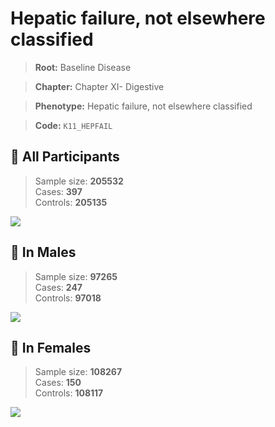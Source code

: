 # Hepatic failure, not elsewhere classified

> **Root:** Baseline Disease  

> **Chapter:** Chapter XI- Digestive  

> **Phenotype:** Hepatic failure, not elsewhere classified  

> **Code:** `K11_HEPFAIL`

## 🧪 All Participants  
> Sample size: **205532**  
> Cases: **397**  
> Controls: **205135**
<img src="/Disease/Figures/ALL/Incidence/K11_HEPFAIL.png"/>
<CsvTable src="/Disease/Data/ALL/Incidence/COX_K11_HEPFAIL.csv" label="🔍 View full results" />

## 👨 In Males  
> Sample size: **97265**  
> Cases: **247**  
> Controls: **97018**
<img src="/Disease/Figures/Male/Incidence/K11_HEPFAIL.png"/>
<CsvTable src="/Disease/Data/Male/Incidence/COX_K11_HEPFAIL.csv" label="🔍 View full results" />

## 👩 In Females  
> Sample size: **108267**  
> Cases: **150**  
> Controls: **108117**
<img src="/Disease/Figures/Female/Incidence/K11_HEPFAIL.png"/>
<CsvTable src="/Disease/Data/Female/Incidence/COX_K11_HEPFAIL.csv" label="🔍 View full results" />
